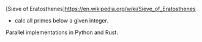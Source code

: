 [Sieve of Eratosthenes]https://en.wikipedia.org/wiki/Sieve_of_Eratosthenes
- calc all primes below a given integer.

Parallel implementations in Python and Rust.
